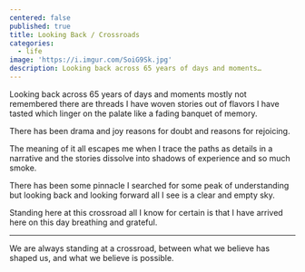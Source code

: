 ```yaml
---
centered: false
published: true
title: Looking Back / Crossroads
categories:
  - life
image: 'https://i.imgur.com/SoiG9Sk.jpg'
description: Looking back across 65 years of days and moments…
---
```

Looking back across 65 years 
of days and moments
mostly not remembered
there are threads 
I have woven stories out of
flavors I have tasted
which linger on the palate 
like a fading banquet of memory.

There has been drama
and joy
reasons for doubt
and reasons for rejoicing.

The meaning of it all escapes me
when I trace the paths
as details in a narrative 
and the stories dissolve
into shadows of experience
and so much smoke.

There has been some pinnacle 
I searched for
some peak of understanding
but looking back
and looking forward
all I see
is a clear and empty sky.

Standing here at this crossroad
all I know for certain
is that I have arrived here
on this day 
breathing 
and grateful.

---

We are always standing at a crossroad,
between what we believe 
has shaped us,
and what we believe 
is possible.
